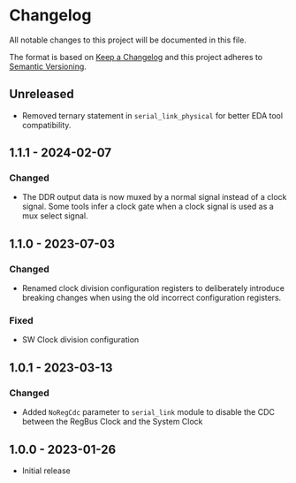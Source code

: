 # Changelog
All notable changes to this project will be documented in this file.

The format is based on [Keep a Changelog](http://keepachangelog.com/en/1.0.0/)
and this project adheres to [Semantic Versioning](http://semver.org/spec/v2.0.0.html).

## Unreleased

- Removed ternary statement in `serial_link_physical` for better EDA tool compatibility.

## 1.1.1 - 2024-02-07

### Changed

- The DDR output data is now muxed by a normal signal instead of a clock signal. Some tools infer a clock gate when a clock signal is used as a mux select signal.

## 1.1.0 - 2023-07-03

### Changed
- Renamed clock division configuration registers to deliberately introduce breaking changes when using the old incorrect configuration registers.

### Fixed
- SW Clock division configuration

## 1.0.1 - 2023-03-13

### Changed
- Added `NoRegCdc` parameter to `serial_link` module to disable the CDC between the RegBus Clock and the System Clock

## 1.0.0 - 2023-01-26
- Initial release
